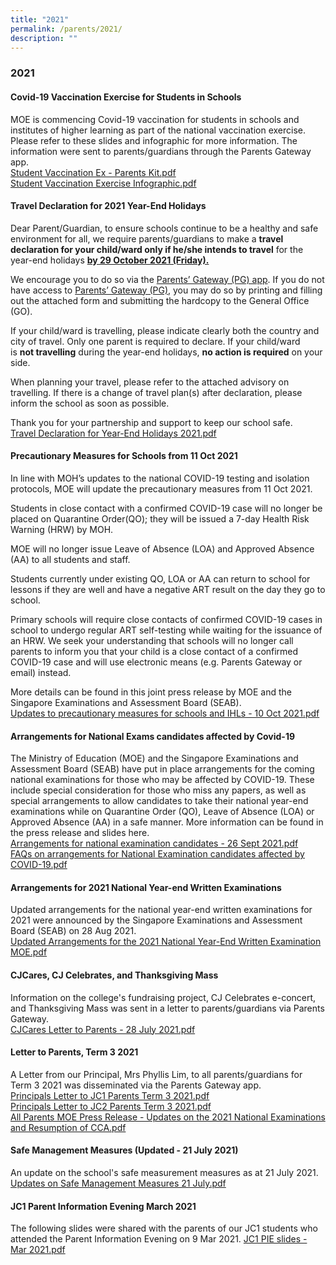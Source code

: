 ```yaml
---
title: "2021"
permalink: /parents/2021/
description: ""
---
```

### **2021**
#### **Covid-19 Vaccination Exercise for Students in Schools**
MOE is commencing Covid-19 vaccination for students in schools and institutes of higher learning as part of the national vaccination exercise. Please refer to these slides and infographic for more information. The information were sent to parents/guardians through the Parents Gateway app.<br>
[Student Vaccination Ex - Parents Kit.pdf](/files/vaccination1.pdf)<br>
[Student Vaccination Exercise Infographic.pdf](/files/vaccination2.pdf)

#### **Travel Declaration for 2021 Year-End Holidays**
Dear Parent/Guardian, to ensure schools continue to be a healthy and safe environment for all, we require parents/guardians to make a **travel declaration for your child/ward only if he/she intends to travel** for the year-end holidays <u><b>by 29 October 2021 (Friday).</u></b>

We encourage you to do so via the [Parents’ Gateway (PG) app](https://pg.moe.edu.sg/). If you do not have access to [Parents’ Gateway (PG)](https://pg.moe.edu.sg/), you may do so by printing and filling out the attached form and submitting the hardcopy to the General Office (GO).

If your child/ward is travelling, please indicate clearly both the country and city of travel. Only one parent is required to declare. If your child/ward is **not travelling** during the year-end holidays, **no action is required** on your side.

When planning your travel, please refer to the attached advisory on travelling. If there is a change of travel plan(s) after declaration, please inform the school as soon as possible. 

Thank you for your partnership and support to keep our school safe.<br>
[Travel Declaration for Year-End Holidays 2021.pdf](/files/travel%20declaration.pdf)

#### **Precautionary Measures for Schools from 11 Oct 2021**
In line with MOH’s updates to the national COVID-19 testing and isolation protocols, MOE will update the precautionary measures from 11 Oct 2021. 

  

Students in close contact with a confirmed COVID-19 case will no longer be placed on Quarantine Order(QO); they will be issued a 7-day Health Risk Warning (HRW) by MOH.

MOE will no longer issue Leave of Absence (LOA) and Approved Absence (AA) to all students and staff.

Students currently under existing QO, LOA or AA can return to school for lessons if they are well and have a negative ART result on the day they go to school.

Primary schools will require close contacts of confirmed COVID-19 cases in school to undergo regular ART self-testing while waiting for the issuance of an HRW. We seek your understanding that schools will no longer call parents to inform you that your child is a close contact of a confirmed COVID-19 case and will use electronic means (e.g. Parents Gateway or email) instead.

More details can be found in this joint press release by MOE and the Singapore Examinations and Assessment Board (SEAB).<br>
[ Updates to precautionary measures for schools and IHLs - 10 Oct 2021.pdf](/files/ihls.pdf)

#### **Arrangements for National Exams candidates affected by Covid-19**
The Ministry of Education (MOE) and the Singapore Examinations and Assessment Board (SEAB) have put in place arrangements for the coming national examinations for those who may be affected by COVID-19. These include special consideration for those who miss any papers, as well as special arrangements to allow candidates to take their national year-end examinations while on Quarantine Order (QO), Leave of Absence (LOA) or Approved Absence (AA) in a safe manner. More information can be found in the press release and slides here.<br>
[Arrangements for national examination candidates - 26 Sept 2021.pdf](/files/nationalexams1.pdf)<br>
[FAQs on arrangements for National Examination candidates affected by COVID-19.pdf](/files/nationalexams2.pdf)

#### **Arrangements for 2021 National Year-end Written Examinations**
Updated arrangements for the national year-end written examinations for 2021 were announced by the Singapore Examinations and Assessment Board (SEAB) on 28 Aug 2021.<br>
[Updated Arrangements for the 2021 National Year-End Written Examination MOE.pdf](/files/updatedarrangements.pdf)

#### **CJCares, CJ Celebrates, and Thanksgiving Mass**
Information on the college's fundraising project, CJ Celebrates e-concert, and Thanksgiving Mass was sent in a letter to parents/guardians via Parents Gateway.<br>
[CJCares Letter to Parents - 28 July 2021.pdf](/files/cjcares.pdf)

#### **Letter to Parents, Term 3 2021**
A Letter from our Principal, Mrs Phyllis Lim, to all parents/guardians for Term 3 2021 was disseminated via the Parents Gateway app.<br>
[Principals Letter to JC1 Parents Term 3 2021.pdf](/files/ltp1.pdf)<br>
[Principals Letter to JC2 Parents Term 3 2021.pdf](/files/ltp2.pdf)<br>
[All Parents MOE Press Release - Updates on the 2021 National Examinations and Resumption of CCA.pdf](/files/ltp3.pdf)

#### **Safe Management Measures (Updated - 21 July 2021)**
An update on the school's safe measurement measures as at 21 July 2021.<br>
[Updates on Safe Management Measures 21 July.pdf](/files/safetymeasurements.pdf)

#### **JC1 Parent Information Evening March 2021**
The following slides were shared with the parents of our JC1 students who attended the Parent Information Evening on 9 Mar 2021. [JC1 PIE slides - Mar 2021.pdf](/files/jc1pie.pdf)

